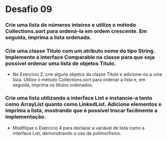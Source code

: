 # Desafio 09
### Crie uma lista de números inteiros e utilize o método Collections.sort para ordená-la em ordem crescente. Em seguida, imprima a lista ordenada.
### Crie uma classe Titulo com um atributo nome do tipo String. Implemente a interface Comparable na classe para que seja possível ordenar uma lista de objetos Titulo.
*   No Exercício 2, crie alguns objetos da classe Titulo e adicione-os a uma lista. Utilize o método Collections.sort para ordenar a lista e, em seguida, imprima os títulos ordenados.
### Crie uma lista utilizando a interface List e instancie-a tanto como ArrayList quanto como LinkedList. Adicione elementos e imprima a lista, mostrando que é possível trocar facilmente a implementação.
*   Modifique o Exercício 4 para declarar a variável de lista como a interface List, demonstrando o uso de polimorfismo.